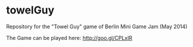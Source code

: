 towelGuy
========

Repository for the "Towel Guy" game of Berlin Mini Game Jam (May 2014)

The Game can be played here: http://goo.gl/CPLxIR
